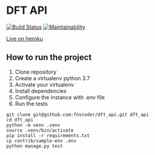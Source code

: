 # DFT API
[![Build Status](https://travis-ci.org/fnscoder/dft_api.svg?branch=master)](https://travis-ci.org/fnscoder/dft_api)
[![Maintainability](https://api.codeclimate.com/v1/badges/876e5b402d4f470c3fc8/maintainability)](https://codeclimate.com/github/fnscoder/dft_api/maintainability)

[Live on heroku](http://dft-api-fnsouza.herokuapp.com/api/auth/token/)

## How to run the project

1. Clone repository
2. Create a virtualenv python 3.7
3. Activate your virtualenv
4. Install dependencies
5. Configure the instance with .env file
6. Run the tests

```console
git clone git@github.com:fnscoder/dft_api.git dft_api
cd dft_api
python -m venv .venv
source .venv/bin/activate
pip install -r requirements.txt
cp contrib/sample-env .env
python manage.py test
```
